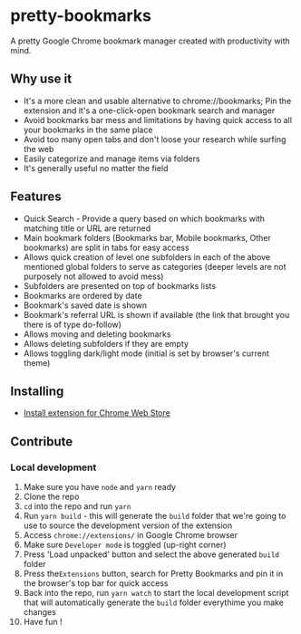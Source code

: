 # pretty-bookmarks

A pretty Google Chrome bookmark manager created with productivity with mind.

## Why use it

- It's a more clean and usable alternative to chrome://bookmarks; Pin the extension and it's a one-click-open bookmark search and manager
- Avoid bookmarks bar mess and limitations by having quick access to all your bookmarks in the same place
- Avoid too many open tabs and don't loose your research while surfing the web
- Easily categorize and manage items via folders
- It's generally useful no matter the field

## Features

- Quick Search - Provide a query based on which bookmarks with matching title or URL are returned
- Main bookmark folders (Bookmarks bar, Mobile bookmarks, Other bookmarks) are split in tabs for easy access
- Allows quick creation of level one subfolders in each of the above mentioned global folders to serve as categories (deeper levels are not purposely not allowed to avoid mess)
- Subfolders are presented on top of bookmarks lists
- Bookmarks are ordered by date
- Bookmark's saved date is shown
- Bookmark's referral URL is shown if available (the link that brought you there is of type do-follow)
- Allows moving and deleting bookmarks
- Allows deleting subfolders if they are empty
- Allows toggling dark/light mode (initial is set by browser's current theme)

## Installing

- [Install extension for Chrome Web Store](https://chrome.google.com/webstore/detail/pretty-bookmarks/lohepadcegakjkmgjignaejcgkaceobn)

## Contribute

### Local development

1. Make sure you have `node` and `yarn` ready
2. Clone the repo
3. `cd` into the repo and run `yarn`
4. Run `yarn build` - this will generate the `build` folder that we're going to use to source the development version of the extension
5. Access `chrome://extensions/` in Google Chrome browser
6. Make sure `Developer mode` is toggled (up-right corner)
7. Press 'Load unpacked' button and select the above generated `build` folder
8. Press the`Extensions` button, search for Pretty Bookmarks and pin it in the browser's top bar for quick access
9. Back into the repo, run `yarn watch` to start the local development script that will automatically generate the `build` folder everythime you make changes
10. Have fun !
